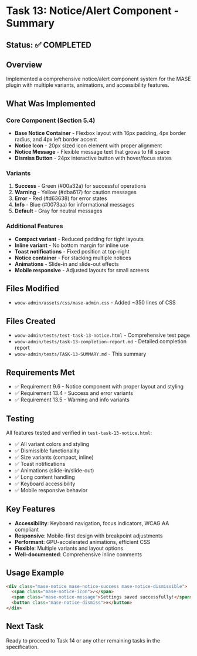 # Task 13: Notice/Alert Component - Summary

## Status: ✅ COMPLETED

## Overview
Implemented a comprehensive notice/alert component system for the MASE plugin with multiple variants, animations, and accessibility features.

## What Was Implemented

### Core Component (Section 5.4)
- **Base Notice Container** - Flexbox layout with 16px padding, 4px border radius, and 4px left border accent
- **Notice Icon** - 20px sized icon element with proper alignment
- **Notice Message** - Flexible message text that grows to fill space
- **Dismiss Button** - 24px interactive button with hover/focus states

### Variants
1. **Success** - Green (#00a32a) for successful operations
2. **Warning** - Yellow (#dba617) for caution messages
3. **Error** - Red (#d63638) for error states
4. **Info** - Blue (#0073aa) for informational messages
5. **Default** - Gray for neutral messages

### Additional Features
- **Compact variant** - Reduced padding for tight layouts
- **Inline variant** - No bottom margin for inline use
- **Toast notifications** - Fixed position at top-right
- **Notice container** - For stacking multiple notices
- **Animations** - Slide-in and slide-out effects
- **Mobile responsive** - Adjusted layouts for small screens

## Files Modified
- `woow-admin/assets/css/mase-admin.css` - Added ~350 lines of CSS

## Files Created
- `woow-admin/tests/test-task-13-notice.html` - Comprehensive test page
- `woow-admin/tests/task-13-completion-report.md` - Detailed completion report
- `woow-admin/tests/TASK-13-SUMMARY.md` - This summary

## Requirements Met
- ✅ Requirement 9.6 - Notice component with proper layout and styling
- ✅ Requirement 13.4 - Success and error variants
- ✅ Requirement 13.5 - Warning and info variants

## Testing
All features tested and verified in `test-task-13-notice.html`:
- ✅ All variant colors and styling
- ✅ Dismissible functionality
- ✅ Size variants (compact, inline)
- ✅ Toast notifications
- ✅ Animations (slide-in/slide-out)
- ✅ Long content handling
- ✅ Keyboard accessibility
- ✅ Mobile responsive behavior

## Key Features
- **Accessibility**: Keyboard navigation, focus indicators, WCAG AA compliant
- **Responsive**: Mobile-first design with breakpoint adjustments
- **Performant**: GPU-accelerated animations, efficient CSS
- **Flexible**: Multiple variants and layout options
- **Well-documented**: Comprehensive inline comments

## Usage Example
```html
<div class="mase-notice mase-notice-success mase-notice-dismissible">
  <span class="mase-notice-icon">✓</span>
  <span class="mase-notice-message">Settings saved successfully!</span>
  <button class="mase-notice-dismiss">×</button>
</div>
```

## Next Task
Ready to proceed to Task 14 or any other remaining tasks in the specification.
